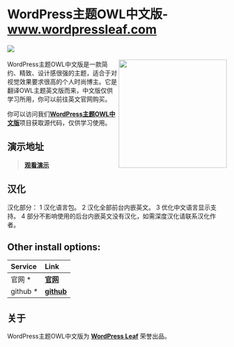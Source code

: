 

# WordPress主题OWL中文版-www.wordpressleaf.com
[![](http://www.wordpressleaf.com/logo.png)](http://www.wordpressleaf.com/)
<br/><br/> 
<a href="http://www.wordpressleaf.com/2016_1070.html"><img align="right" src="http://www.wordpressleaf.com/logo-app.png" width="248" height="auto"/></a>
WordPress主题OWL中文版是一款简约、精致、设计感很强的主题，适合于对视觉效果要求很高的个人时尚博主。它是翻译OWL主题英文版而来，中文版仅供学习所用，你可以前往英文官网购买。



你可以访问我们[**WordPress主题OWL中文版**](https://github.com/yehaicao/OWL-CN-WWW.WORDPRESSLEAF.COM)项目获取源代码，仅供学习使用。

## 演示地址
> [**观看演示**](http://www.wordpressleaf.com/)


## 汉化
汉化部分：
1 汉化语言包。
2 汉化全部前台内嵌英文。
3 优化中文语言显示支持。
4 部分不影响使用的后台内嵌英文没有汉化，如需深度汉化请联系汉化作者。



## Other install options:

Service     | Link
:---------- | :-------------------------------------------------------------------------------------------------------------------------------------------------------------------------------
官网 *      | [**官网**](http://www.wordpressleaf.com/)
github *    | [**github**](https://github.com/yehaicao/OWL-CN-WWW.WORDPRESSLEAF.COM)


## 关于
WordPress主题OWL中文版为 [**WordPress Leaf**](http://www.wordpressleaf.com/)  荣誉出品。
